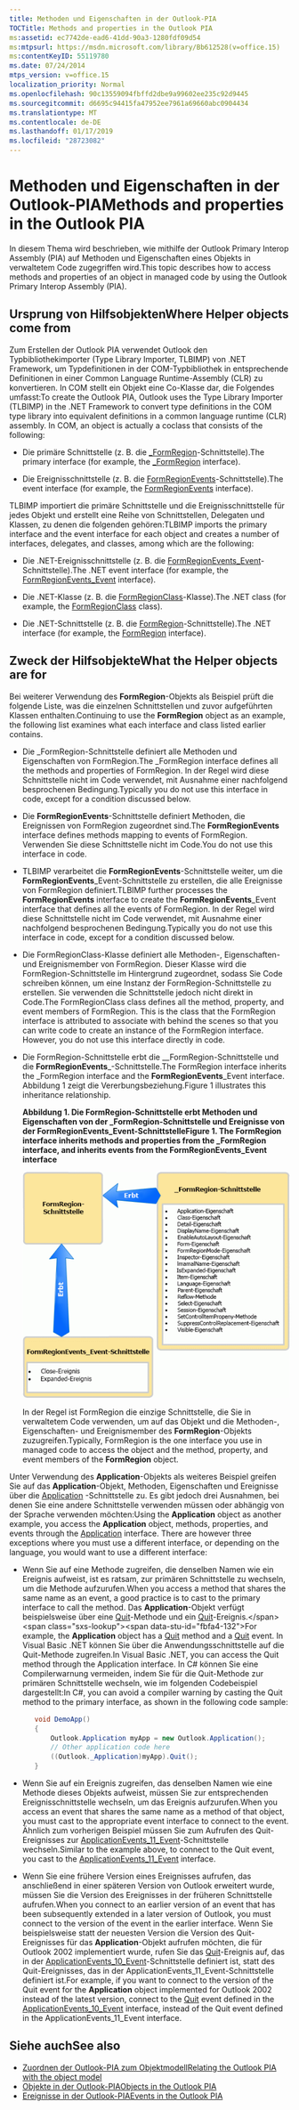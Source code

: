 ```yaml
---
title: Methoden und Eigenschaften in der Outlook-PIA
TOCTitle: Methods and properties in the Outlook PIA
ms:assetid: ec7742de-ead6-41dd-90a3-1280fdf09d54
ms:mtpsurl: https://msdn.microsoft.com/library/Bb612528(v=office.15)
ms:contentKeyID: 55119780
ms.date: 07/24/2014
mtps_version: v=office.15
localization_priority: Normal
ms.openlocfilehash: 90c13559094fbffd2dbe9a99602ee235c92d9445
ms.sourcegitcommit: d6695c94415fa47952ee7961a69660abc0904434
ms.translationtype: MT
ms.contentlocale: de-DE
ms.lasthandoff: 01/17/2019
ms.locfileid: "28723082"
---
```

# <a name="methods-and-properties-in-the-outlook-pia"></a><span data-ttu-id="fbfa4-102">Methoden und Eigenschaften in der Outlook-PIA</span><span class="sxs-lookup"><span data-stu-id="fbfa4-102">Methods and properties in the Outlook PIA</span></span>

<span data-ttu-id="fbfa4-103">In diesem Thema wird beschrieben, wie mithilfe der Outlook Primary Interop Assembly (PIA) auf Methoden und Eigenschaften eines Objekts in verwaltetem Code zugegriffen wird.</span><span class="sxs-lookup"><span data-stu-id="fbfa4-103">This topic describes how to access methods and properties of an object in managed code by using the Outlook Primary Interop Assembly (PIA).</span></span>

## <a name="where-helper-objects-come-from"></a><span data-ttu-id="fbfa4-104">Ursprung von Hilfsobjekten</span><span class="sxs-lookup"><span data-stu-id="fbfa4-104">Where Helper objects come from</span></span>

<span data-ttu-id="fbfa4-p101">Zum Erstellen der Outlook PIA verwendet Outlook den Typbibliothekimporter (Type Library Importer, TLBIMP) von .NET Framework, um Typdefinitionen in der COM-Typbibliothek in entsprechende Definitionen in einer Common Language Runtime-Assembly (CLR) zu konvertieren. In COM stellt ein Objekt eine Co-Klasse dar, die Folgendes umfasst:</span><span class="sxs-lookup"><span data-stu-id="fbfa4-p101">To create the Outlook PIA, Outlook uses the Type Library Importer (TLBIMP) in the .NET Framework to convert type definitions in the COM type library into equivalent definitions in a common language runtime (CLR) assembly. In COM, an object is actually a coclass that consists of the following:</span></span>

- <span data-ttu-id="fbfa4-107">Die primäre Schnittstelle (z. B. die [\_FormRegion](https://msdn.microsoft.com/library/bb645761\(v=office.15\))-Schnittstelle).</span><span class="sxs-lookup"><span data-stu-id="fbfa4-107">The primary interface (for example, the [\_FormRegion](https://msdn.microsoft.com/library/bb645761\(v=office.15\)) interface).</span></span>

- <span data-ttu-id="fbfa4-108">Die Ereignisschnittstelle (z. B. die [FormRegionEvents](https://msdn.microsoft.com/library/bb611940\(v=office.15\))-Schnittstelle).</span><span class="sxs-lookup"><span data-stu-id="fbfa4-108">The event interface (for example, the [FormRegionEvents](https://msdn.microsoft.com/library/bb611940\(v=office.15\)) interface).</span></span>

<span data-ttu-id="fbfa4-109">TLBIMP importiert die primäre Schnittstelle und die Ereignisschnittstelle für jedes Objekt und erstellt eine Reihe von Schnittstellen, Delegaten und Klassen, zu denen die folgenden gehören:</span><span class="sxs-lookup"><span data-stu-id="fbfa4-109">TLBIMP imports the primary interface and the event interface for each object and creates a number of interfaces, delegates, and classes, among which are the following:</span></span>

- <span data-ttu-id="fbfa4-110">Die .NET-Ereignisschnittstelle (z. B. die [FormRegionEvents\_Event](https://msdn.microsoft.com/library/bb647619\(v=office.15\))-Schnittstelle).</span><span class="sxs-lookup"><span data-stu-id="fbfa4-110">The .NET event interface (for example, the [FormRegionEvents\_Event](https://msdn.microsoft.com/library/bb647619\(v=office.15\)) interface).</span></span>

- <span data-ttu-id="fbfa4-111">Die .NET-Klasse (z. B. die [FormRegionClass](https://msdn.microsoft.com/library/bb624204\(v=office.15\))-Klasse).</span><span class="sxs-lookup"><span data-stu-id="fbfa4-111">The .NET class (for example, the [FormRegionClass](https://msdn.microsoft.com/library/bb624204\(v=office.15\)) class).</span></span>

- <span data-ttu-id="fbfa4-112">Die .NET-Schnittstelle (z. B. die [FormRegion](https://msdn.microsoft.com/library/bb652633\(v=office.15\))-Schnittstelle).</span><span class="sxs-lookup"><span data-stu-id="fbfa4-112">The .NET interface (for example, the [FormRegion](https://msdn.microsoft.com/library/bb652633\(v=office.15\)) interface).</span></span>

## <a name="what-the-helper-objects-are-for"></a><span data-ttu-id="fbfa4-113">Zweck der Hilfsobjekte</span><span class="sxs-lookup"><span data-stu-id="fbfa4-113">What the Helper objects are for</span></span>

<span data-ttu-id="fbfa4-114">Bei weiterer Verwendung des **FormRegion**-Objekts als Beispiel prüft die folgende Liste, was die einzelnen Schnittstellen und zuvor aufgeführten Klassen enthalten.</span><span class="sxs-lookup"><span data-stu-id="fbfa4-114">Continuing to use the **FormRegion** object as an example, the following list examines what each interface and class listed earlier contains.</span></span>

- <span data-ttu-id="fbfa4-115">Die \_FormRegion-Schnittstelle definiert alle Methoden und Eigenschaften von FormRegion.</span><span class="sxs-lookup"><span data-stu-id="fbfa4-115">The \_FormRegion interface defines all the methods and properties of FormRegion.</span></span> <span data-ttu-id="fbfa4-116">In der Regel wird diese Schnittstelle nicht im Code verwendet, mit Ausnahme einer nachfolgend besprochenen Bedingung.</span><span class="sxs-lookup"><span data-stu-id="fbfa4-116">Typically you do not use this interface in code, except for a condition discussed below.</span></span>

- <span data-ttu-id="fbfa4-117">Die **FormRegionEvents**-Schnittstelle definiert Methoden, die Ereignissen von FormRegion zugeordnet sind.</span><span class="sxs-lookup"><span data-stu-id="fbfa4-117">The **FormRegionEvents** interface defines methods mapping to events of FormRegion.</span></span> <span data-ttu-id="fbfa4-118">Verwenden Sie diese Schnittstelle nicht im Code.</span><span class="sxs-lookup"><span data-stu-id="fbfa4-118">You do not use this interface in code.</span></span>

- <span data-ttu-id="fbfa4-119">TLBIMP verarbeitet die **FormRegionEvents**-Schnittstelle weiter, um die **FormRegionEvents**\_Event-Schnittstelle zu erstellen, die alle Ereignisse von FormRegion definiert.</span><span class="sxs-lookup"><span data-stu-id="fbfa4-119">TLBIMP further processes the **FormRegionEvents** interface to create the **FormRegionEvents**\_Event interface that defines all the events of FormRegion.</span></span> <span data-ttu-id="fbfa4-120">In der Regel wird diese Schnittstelle nicht im Code verwendet, mit Ausnahme einer nachfolgend besprochenen Bedingung.</span><span class="sxs-lookup"><span data-stu-id="fbfa4-120">Typically you do not use this interface in code, except for a condition discussed below.</span></span>

- <span data-ttu-id="fbfa4-p105">Die FormRegionClass-Klasse definiert alle Methoden-, Eigenschaften- und Ereignismember von FormRegion. Dieser Klasse wird die FormRegion-Schnittstelle im Hintergrund zugeordnet, sodass Sie Code schreiben können, um eine Instanz der FormRegion-Schnittstelle zu erstellen. Sie verwenden die Schnittstelle jedoch nicht direkt in Code.</span><span class="sxs-lookup"><span data-stu-id="fbfa4-p105">The FormRegionClass class defines all the method, property, and event members of FormRegion. This is the class that the FormRegion interface is attributed to associate with behind the scenes so that you can write code to create an instance of the FormRegion interface. However, you do not use this interface directly in code.</span></span>

- <span data-ttu-id="fbfa4-124">Die FormRegion-Schnittstelle erbt die \__FormRegion-Schnittstelle und die **FormRegionEvents**\_-Schnittstelle.</span><span class="sxs-lookup"><span data-stu-id="fbfa4-124">The FormRegion interface inherits the \_FormRegion interface and the **FormRegionEvents**\_Event interface.</span></span> <span data-ttu-id="fbfa4-125">Abbildung 1 zeigt die Vererbungsbeziehung.</span><span class="sxs-lookup"><span data-stu-id="fbfa4-125">Figure 1 illustrates this inheritance relationship.</span></span>
    
  <span data-ttu-id="fbfa4-126">**Abbildung 1. Die FormRegion-Schnittstelle erbt Methoden und Eigenschaften von der \_FormRegion-Schnittstelle und Ereignisse von der FormRegionEvents\_Event-Schnittstelle**</span><span class="sxs-lookup"><span data-stu-id="fbfa4-126">**Figure 1. The FormRegion interface inherits methods and properties from the \_FormRegion interface, and inherits events from the FormRegionEvents\_Event interface**</span></span>

  ![Die FormRegion-Schnittstelle erbt Methoden und Eigenschaften von der _FormRegion-Schnittstelle und Ereignisse von der FormRegionEvents_Event-Schnittstelle](media/pia-form-region-interface.gif)
    
  <span data-ttu-id="fbfa4-128">In der Regel ist FormRegion die einzige Schnittstelle, die Sie in verwaltetem Code verwenden, um auf das Objekt und die Methoden-, Eigenschaften- und Ereignismember des **FormRegion**-Objekts zuzugreifen.</span><span class="sxs-lookup"><span data-stu-id="fbfa4-128">Typically, FormRegion is the one interface you use in managed code to access the object and the method, property, and event members of the **FormRegion** object.</span></span>

<span data-ttu-id="fbfa4-p107">Unter Verwendung des **Application**-Objekts als weiteres Beispiel greifen Sie auf das **Application**-Objekt, Methoden, Eigenschaften und Ereignisse über die [Application](https://msdn.microsoft.com/library/bb646615\(v=office.15\)) -Schnittstelle zu. Es gibt jedoch drei Ausnahmen, bei denen Sie eine andere Schnittstelle verwenden müssen oder abhängig von der Sprache verwenden möchten:</span><span class="sxs-lookup"><span data-stu-id="fbfa4-p107">Using the **Application** object as another example, you access the **Application** object, methods, properties, and events through the [Application](https://msdn.microsoft.com/library/bb646615\(v=office.15\)) interface. There are however three exceptions where you must use a different interface, or depending on the language, you would want to use a different interface:</span></span>

- <span data-ttu-id="fbfa4-131">Wenn Sie auf eine Methode zugreifen, die denselben Namen wie ein Ereignis aufweist, ist es ratsam, zur primären Schnittstelle zu wechseln, um die Methode aufzurufen.</span><span class="sxs-lookup"><span data-stu-id="fbfa4-131">When you access a method that shares the same name as an event, a good practice is to cast to the primary interface to call the method.</span></span> <span data-ttu-id="fbfa4-132">Das **Application**-Objekt verfügt beispielsweise über eine [Quit](https://msdn.microsoft.com/library/bb646614\(v=office.15\))-Methode und ein [Quit](https://msdn.microsoft.com/library/bb622595\(v=office.15\))-Ereignis.</span><span class="sxs-lookup"><span data-stu-id="fbfa4-132">For example, the **Application** object has a [Quit](https://msdn.microsoft.com/library/bb646614\(v=office.15\)) method and a [Quit](https://msdn.microsoft.com/library/bb622595\(v=office.15\)) event.</span></span> <span data-ttu-id="fbfa4-133">In Visual Basic .NET können Sie über die Anwendungsschnittstelle auf die Quit-Methode zugreifen.</span><span class="sxs-lookup"><span data-stu-id="fbfa4-133">In Visual Basic .NET, you can access the Quit method through the Application interface.</span></span> <span data-ttu-id="fbfa4-134">In C\# können Sie eine Compilerwarnung vermeiden, indem Sie für die Quit-Methode zur primären Schnittstelle wechseln, wie im folgenden Codebeispiel dargestellt:</span><span class="sxs-lookup"><span data-stu-id="fbfa4-134">In C\#, you can avoid a compiler warning by casting the Quit method to the primary interface, as shown in the following code sample:</span></span>
    
   ```csharp
      void DemoApp()
      {
          Outlook.Application myApp = new Outlook.Application();
          // Other application code here
          ((Outlook._Application)myApp).Quit();
      }
   ```

- <span data-ttu-id="fbfa4-135">Wenn Sie auf ein Ereignis zugreifen, das denselben Namen wie eine Methode dieses Objekts aufweist, müssen Sie zur entsprechenden Ereignisschnittstelle wechseln, um das Ereignis aufzurufen.</span><span class="sxs-lookup"><span data-stu-id="fbfa4-135">When you access an event that shares the same name as a method of that object, you must cast to the appropriate event interface to connect to the event.</span></span> <span data-ttu-id="fbfa4-136">Ähnlich zum vorherigen Beispiel müssen Sie zum Aufrufen des Quit-Ereignisses zur [ApplicationEvents\_11\_Event](https://msdn.microsoft.com/library/bb622725\(v=office.15\))-Schnittstelle wechseln.</span><span class="sxs-lookup"><span data-stu-id="fbfa4-136">Similar to the example above, to connect to the Quit event, you cast to the [ApplicationEvents\_11\_Event](https://msdn.microsoft.com/library/bb622725\(v=office.15\)) interface.</span></span>

- <span data-ttu-id="fbfa4-137">Wenn Sie eine frühere Version eines Ereignisses aufrufen, das anschließend in einer späteren Version von Outlook erweitert wurde, müssen Sie die Version des Ereignisses in der früheren Schnittstelle aufrufen.</span><span class="sxs-lookup"><span data-stu-id="fbfa4-137">When you connect to an earlier version of an event that has been subsequently extended in a later version of Outlook, you must connect to the version of the event in the earlier interface.</span></span> <span data-ttu-id="fbfa4-138">Wenn Sie beispielsweise statt der neuesten Version die Version des Quit-Ereignisses für das **Application**-Objekt aufrufen möchten, die für Outlook 2002 implementiert wurde, rufen Sie das [Quit](https://msdn.microsoft.com/library/bb609660\(v=office.15\))-Ereignis auf, das in der [ApplicationEvents\_10\_Event](https://msdn.microsoft.com/library/bb610098\(v=office.15\))-Schnittstelle definiert ist, statt des Quit-Ereignisses, das in der ApplicationEvents\_11\_Event-Schnittstelle definiert ist.</span><span class="sxs-lookup"><span data-stu-id="fbfa4-138">For example, if you want to connect to the version of the Quit event for the **Application** object implemented for Outlook 2002 instead of the latest version, connect to the [Quit](https://msdn.microsoft.com/library/bb609660\(v=office.15\)) event defined in the [ApplicationEvents\_10\_Event](https://msdn.microsoft.com/library/bb610098\(v=office.15\)) interface, instead of the Quit event defined in the ApplicationEvents\_11\_Event interface.</span></span>

## <a name="see-also"></a><span data-ttu-id="fbfa4-139">Siehe auch</span><span class="sxs-lookup"><span data-stu-id="fbfa4-139">See also</span></span>

- [<span data-ttu-id="fbfa4-140">Zuordnen der Outlook-PIA zum Objektmodell</span><span class="sxs-lookup"><span data-stu-id="fbfa4-140">Relating the Outlook PIA with the object model</span></span>](relating-the-outlook-pia-with-the-object-model.md)
- [<span data-ttu-id="fbfa4-141">Objekte in der Outlook-PIA</span><span class="sxs-lookup"><span data-stu-id="fbfa4-141">Objects in the Outlook PIA</span></span>](objects-in-the-outlook-pia.md)
- [<span data-ttu-id="fbfa4-142">Ereignisse in der Outlook-PIA</span><span class="sxs-lookup"><span data-stu-id="fbfa4-142">Events in the Outlook PIA</span></span>](events-in-the-outlook-pia.md)

